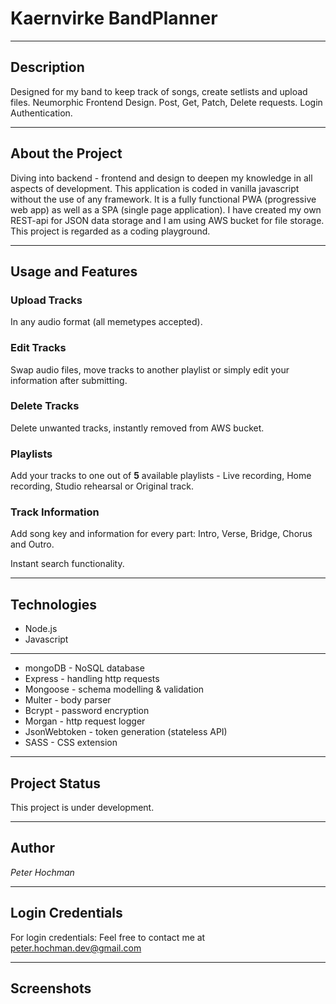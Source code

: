 # Kaernvirke BandPlanner
____________________________________________________________________________________________________________________________________________________________________

## Description
Designed for my band to keep track of songs, create setlists and upload files. Neumorphic Frontend Design. Post, Get, Patch, Delete requests. Login Authentication.
____________________________________________________________________________________________________________________________________________________________________

## About the Project
Diving into backend - frontend and design to deepen my knowledge in all aspects of development. This application is coded in vanilla javascript without the use of any framework. It is a fully functional PWA (progressive web app) as well as a SPA (single page application). I have created my own REST-api for JSON data storage and I am using AWS bucket for file storage. This project is regarded as a coding playground.
____________________________________________________________________________________________________________________________________________________________________

## Usage and Features
### Upload Tracks
In any audio format (all memetypes accepted).
### Edit Tracks 
Swap audio files, move tracks to another playlist or simply edit your information after submitting. 
### Delete Tracks
Delete unwanted tracks, instantly removed from AWS bucket.

### Playlists
Add your tracks to one out of **5** available playlists - Live recording, Home recording, Studio rehearsal or Original track.
### Track Information
Add song key and information for every part: Intro, Verse, Bridge, Chorus and Outro.

Instant search functionality.


____________________________________________________________________________________________________________________________________________________________________

## Technologies

- Node.js
- Javascript
____________

- mongoDB - NoSQL database
- Express - handling http requests
- Mongoose - schema modelling & validation
- Multer - body parser
- Bcrypt - password encryption
- Morgan - http request logger
- JsonWebtoken - token generation (stateless API)
- SASS - CSS extension
____________________________________________________________________________________________________________________________________________________________________

## Project Status
This project is under development.
____________________________________________________________________________________________________________________________________________________________________

## Author
*Peter Hochman*
____________________________________________________________________________________________________________________________________________________________________

## Login Credentials
For login credentials: Feel free to contact me at peter.hochman.dev@gmail.com
____________________________________________________________________________________________________________________________________________________________________

## Screenshots


